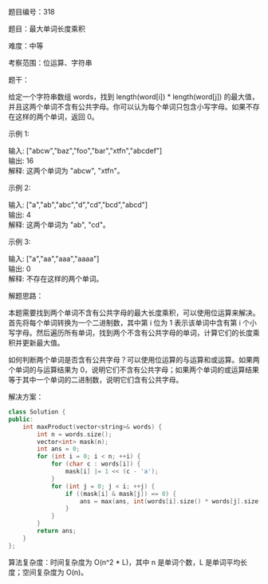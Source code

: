 题目编号：318

题目：最大单词长度乘积

难度：中等

考察范围：位运算、字符串

题干：

给定一个字符串数组 words，找到 length(word[i]) * length(word[j]) 的最大值，并且这两个单词不含有公共字母。你可以认为每个单词只包含小写字母。如果不存在这样的两个单词，返回 0。

示例 1:

输入: ["abcw","baz","foo","bar","xtfn","abcdef"]  
输出: 16  
解释: 这两个单词为 "abcw", "xtfn"。 

示例 2:

输入: ["a","ab","abc","d","cd","bcd","abcd"]  
输出: 4  
解释: 这两个单词为 "ab", "cd"。 

示例 3:

输入: ["a","aa","aaa","aaaa"]  
输出: 0  
解释: 不存在这样的两个单词。 

解题思路：

本题需要找到两个单词不含有公共字母的最大长度乘积，可以使用位运算来解决。首先将每个单词转换为一个二进制数，其中第 i 位为 1 表示该单词中含有第 i 个小写字母。然后遍历所有单词，找到两个不含有公共字母的单词，计算它们的长度乘积并更新最大值。

如何判断两个单词是否含有公共字母？可以使用位运算的与运算和或运算。如果两个单词的与运算结果为 0，说明它们不含有公共字母；如果两个单词的或运算结果等于其中一个单词的二进制数，说明它们含有公共字母。

解决方案：

```cpp
class Solution {
public:
    int maxProduct(vector<string>& words) {
        int n = words.size();
        vector<int> mask(n);
        int ans = 0;
        for (int i = 0; i < n; ++i) {
            for (char c : words[i]) {
                mask[i] |= 1 << (c - 'a');
            }
            for (int j = 0; j < i; ++j) {
                if ((mask[i] & mask[j]) == 0) {
                    ans = max(ans, int(words[i].size() * words[j].size()));
                }
            }
        }
        return ans;
    }
};
```

算法复杂度：时间复杂度为 O(n^2 * L)，其中 n 是单词个数，L 是单词平均长度；空间复杂度为 O(n)。